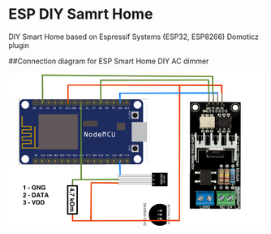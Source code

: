# ESP DIY Samrt Home
DIY Smart Home based on Espressif Systems (ESP32, ESP8266) Domoticz plugin

##Connection diagram for ESP Smart Home DIY AC dimmer

![connection diagram](https://github.com/Whilser/ESP-DIY-Samrt-Home/raw/master/images/ESPDIYSmartHome.png)
